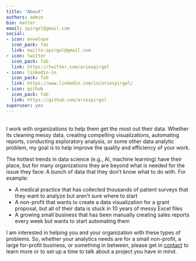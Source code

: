 ```yaml
---
title: "About"
authors: admin
bio: matter.
email: spirgel@gmail.com
social:
- icon: envelope
  icon_pack: fas
  link: mailto:spirgel@gmail.com
- icon: twitter
  icon_pack: fab
  link: https://twitter.com/ariespirgel
- icon: linkedin-in
  icon_pack: fab
  link: https://www.linkedin.com/in/ariespirgel/
- icon: github
  icon_pack: fab
  link: https://github.com/ariespirgel
superuser: yes
---
```



<br />
I work with organizations to help them get the most out their data. Whether its cleaning messy data, creating compelling visualizations, automating reports, conducting exploratory analysis, or some other data analytic problem, my goal is to help improve the quality and efficiency of your work. 

  The hottest trends in data science (e.g., AI, machine learning) have their place, but for many organizations they are beyond what is needed for the issue they face: A bunch of data that they don’t know what to do with. For example:
  
* A medical practice that has collected thousands of patient surveys that they want to analyze but aren’t sure where to start 
* A non-profit that wants to create a data visualization for a grant proposal, but all of their data is stuck in 10 years of messy Excel files  
* A growing small business that has been manually creating sales reports every week but wants to start automating them  

I am interested in helping you and your organization with these types of problems. So, whether your analytics needs are for a small non-profit, a large for-profit business, or something in between, please get in [contact](mailto:spirgel@gmail.com) to learn more or to set up a time to talk about a project you have in mind.